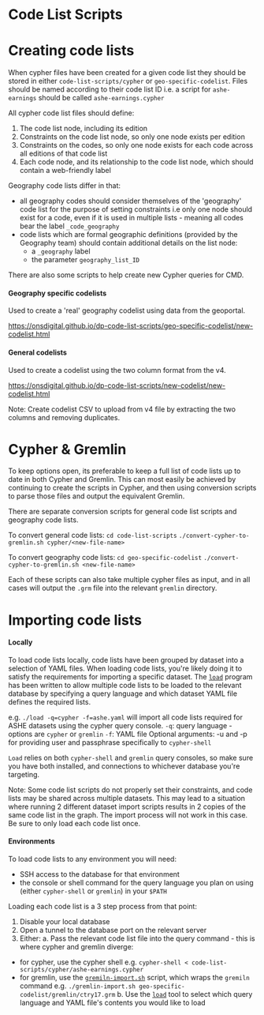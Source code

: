 Code List Scripts
================


# Creating code lists

When cypher files have been created for a given code list they should be stored in either `code-list-scripts/cypher` or `geo-specific-codelist`. Files should be named according to their code list ID i.e. a script for `ashe-earnings` should be called `ashe-earnings.cypher`

All cypher code list files should define:
1) The code list node, including its edition
2) Constraints on the code list node, so only one node exists per edition
3) Constraints on the codes, so only one node exists for each code across all editions of that code list
4) Each code node, and its relationship to the code list node, which should contain a web-friendly label

Geography code lists differ in that:
- all geography codes should consider themselves of the 'geography' code list for the purpose of setting constraints i.e only one node should exist for a code, even if it is used in multiple lists - meaning all codes bear the label `_code_geography`
- code lists which are formal geographic definitions (provided by the Geography team) should contain additional details on the list node:
  - a `_geography` label
  - the parameter `geography_list_ID`

There are also some scripts to help create new Cypher queries for CMD.

#### Geography specific codelists
  Used to create a 'real' geography codelist using data from the geoportal.

  https://onsdigital.github.io/dp-code-list-scripts/geo-specific-codelist/new-codelist.html

#### General codelists
  Used to create a codelist using the two column format from the v4.

  https://onsdigital.github.io/dp-code-list-scripts/new-codelist/new-codelist.html

  Note: Create codelist CSV to upload from v4 file by extracting the two columns and removing duplicates.


# Cypher & Gremlin

To keep options open, its preferable to keep a full list of code lists up to date in both Cypher and Gremlin. This can most easily be achieved by continuing to create the scripts in Cypher, and then using conversion scripts to parse those files and output the equivalent Gremlin.

There are separate conversion scripts for general code list scripts and geography code lists.

To convert general code lists:
`cd code-list-scripts`
`./convert-cypher-to-gremlin.sh cypher/<new-file-name>`

To convert geography code lists:
`cd geo-specific-codelist`
`./convert-cypher-to-gremlin.sh <new-file-name>`

Each of these scripts can also take multiple cypher files as input, and in all cases will output the `.grm` file into the relevant `gremlin` directory.


# Importing code lists

#### Locally

To load code lists locally, code lists have been grouped by dataset into a selection of YAML files. When loading code lists, you're likely doing it to satisfy the requirements for importing a specific dataset. The [`load`](code-list-scripts/load.go) program has been written to allow multiple code lists to be loaded to the relevant database by specifying a query language and which dataset YAML file defines the required lists.

e.g. `./load -q=cypher -f=ashe.yaml` will import all code lists required for ASHE datasets using the cypher query console.
`-q`: query language - options are `cypher` or `gremlin`
`-f`: YAML file
Optional arguments: -u and -p for providing user and passphrase specifically to `cypher-shell`

`Load` relies on both `cypher-shell` and `gremlin` query consoles, so make sure you have both installed, and connections to whichever database you're targeting.

Note: Some code list scripts do not properly set their constraints, and code lists may be shared across multiple datasets. This may lead to a situation where running 2 different dataset import scripts results in 2 copies of the same code list in the graph. The import process will not work in this case. Be sure to only load each code list once.

#### Environments

To load code lists to any environment you will need:
- SSH access to the database for that environment
- the console or shell command for the query language you plan on using (either `cypher-shell` or `gremlin`) in your `$PATH`

Loading each code list is a 3 step process from that point:
1. Disable your local database
2. Open a tunnel to the database port on the relevant server
3. Either:
  a. Pass the relevant code list file into the query command - this is where cypher and gremlin diverge:
  -  for cypher, use the cypher shell e.g. `cypher-shell < code-list-scripts/cypher/ashe-earnings.cypher`
  - for gremlin, use the [`gremiln-import.sh`](gremlin-import.sh) script, which wraps the `gremiln` command e.g. `./gremlin-import.sh geo-specific-codelist/gremlin/ctry17.grm`
  b. Use the [`load`](code-list-scripts/load.go) tool to select which query language and YAML file's contents you would like to load
